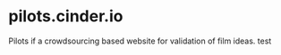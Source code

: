 pilots.cinder.io
================

Pilots if a crowdsourcing based website for validation of film ideas.
test
